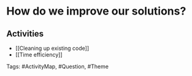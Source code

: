 # How do we improve our solutions?

## Activities
- [[Cleaning up existing code]]
- [[Time efficiency]]

Tags: #ActivityMap, #Question, #Theme